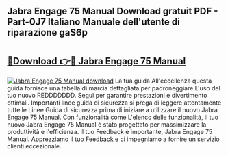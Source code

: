 ## Jabra Engage 75 Manual Download gratuit PDF - Part-0J7 Italiano Manuale dell'utente di riparazione gaS6p

# <h2><a href="http://dfgjlw.blite.top/?on=Jabra+Engage+75+Manual">🔗Download 👉🔴 Jabra Engage 75 Manual</a></h2>

[![Jabra Engage 75 Manual download](https://i.imgur.com/lujVjoI.png)](http://dfgjlw.blite.top/?on=Jabra+Engage+75+Manual)
La tua guida All'eccellenza questa guida fornisce una tabella di marcia dettagliata per padroneggiare L'uso del tuo nuovo REDDDDDDD. Segui per garantire prestazioni e divertimento ottimali. Importanti linee guida di sicurezza si prega di leggere attentamente tutte le Linee Guida di sicurezza prima di iniziare a utilizzare il nuovo Jabra Engage 75 Manual. Con funzionalità come L'elenco delle funzionalità, il tuo nuovo Jabra Engage 75 Manual è stato progettato per massimizzare la produttività e l'efficienza. Il tuo Feedback è importante, Jabra Engage 75 Manual. Apprezziamo il tuo Feedback e ci impegniamo a fornire un servizio clienti eccezionale.
